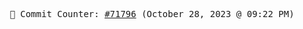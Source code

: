 <p align="center">
    <samp>
        📮 Commit Counter: <a href="https://github.com/Javascript-void0/Javascript-void0/commits/main">#71796</a> (October 28, 2023 @ 09:22 PM)
    </samp>
</p>